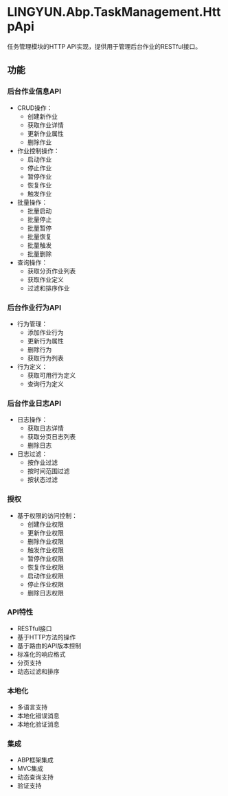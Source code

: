 # LINGYUN.Abp.TaskManagement.HttpApi

任务管理模块的HTTP API实现，提供用于管理后台作业的RESTful接口。

## 功能

### 后台作业信息API
- CRUD操作：
  - 创建新作业
  - 获取作业详情
  - 更新作业属性
  - 删除作业
- 作业控制操作：
  - 启动作业
  - 停止作业
  - 暂停作业
  - 恢复作业
  - 触发作业
- 批量操作：
  - 批量启动
  - 批量停止
  - 批量暂停
  - 批量恢复
  - 批量触发
  - 批量删除
- 查询操作：
  - 获取分页作业列表
  - 获取作业定义
  - 过滤和排序作业

### 后台作业行为API
- 行为管理：
  - 添加作业行为
  - 更新行为属性
  - 删除行为
  - 获取行为列表
- 行为定义：
  - 获取可用行为定义
  - 查询行为定义

### 后台作业日志API
- 日志操作：
  - 获取日志详情
  - 获取分页日志列表
  - 删除日志
- 日志过滤：
  - 按作业过滤
  - 按时间范围过滤
  - 按状态过滤

### 授权
- 基于权限的访问控制：
  - 创建作业权限
  - 更新作业权限
  - 删除作业权限
  - 触发作业权限
  - 暂停作业权限
  - 恢复作业权限
  - 启动作业权限
  - 停止作业权限
  - 删除日志权限

### API特性
- RESTful接口
- 基于HTTP方法的操作
- 基于路由的API版本控制
- 标准化的响应格式
- 分页支持
- 动态过滤和排序

### 本地化
- 多语言支持
- 本地化错误消息
- 本地化验证消息

### 集成
- ABP框架集成
- MVC集成
- 动态查询支持
- 验证支持
